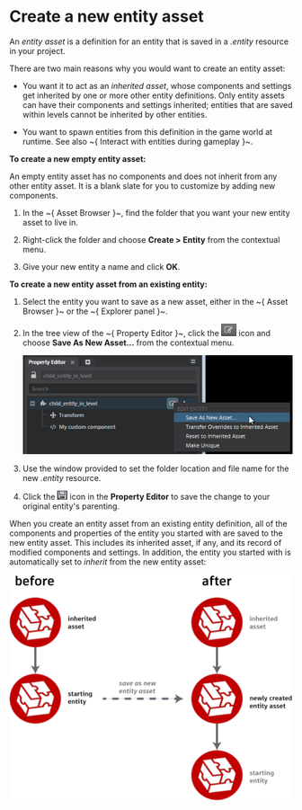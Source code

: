 # Create a new entity asset

An *entity asset* is a definition for an entity that is saved in a *.entity* resource in your project.

There are two main reasons why you would want to create an entity asset:

-	You want it to act as an *inherited asset*, whose components and settings get inherited by one or more other entity definitions. Only entity assets can have their components and settings inherited; entities that are saved within levels cannot be inherited by other entities.

-	You want to spawn entities from this definition in the game world at runtime. See also ~{ Interact with entities during gameplay }~.

**To create a new empty entity asset:**

An empty entity asset has no components and does not inherit from any other entity asset. It is a blank slate for you to customize by adding new components.

1.	In the ~{ Asset Browser }~, find the folder that you want your new entity asset to live in.

1.	Right-click the folder and choose **Create > Entity** from the contextual menu.

1.	Give your new entity a name and click **OK**.

**To create a new entity asset from an existing entity:**

1.	Select the entity you want to save as a new asset, either in the ~{ Asset Browser }~ or the ~{ Explorer panel }~.

1.	In the tree view of the ~{ Property Editor }~, click the ![Edit entity](../images/icon_edit_shader.png) icon and choose **Save As New Asset...** from the contextual menu.

	![Save as new entity asset](../images/entities_save_as_new_asset.png)

1.	Use the window provided to set the folder location and file name for the new *.entity* resource.

1.	Click the ![Save changes](../images/icon_property_editor_save.png) icon in the **Property Editor** to save the change to your original entity's parenting.

When you create an entity asset from an existing entity definition, all of the components and properties of the entity you started with are saved to the new entity asset. This includes its inherited asset, if any, and its record of modified components and settings. In addition, the entity you started with is automatically set to *inherit* from the new entity asset:

![New entity asset inheritance](../images/entities_new_asset_inheritance.png)
